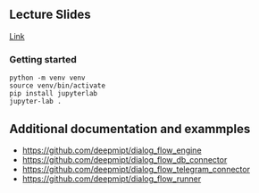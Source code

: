## Lecture Slides

[Link](https://docs.google.com/presentation/d/14Ng0bbmmzq8yLmi6FHYymyBczL_wqUvq/edit?usp=sharing&ouid=105795031060060235756&rtpof=true&sd=true)

### Getting started
```
python -m venv venv
source venv/bin/activate
pip install jupyterlab
jupyter-lab .
```


## Additional documentation and exammples
- https://github.com/deepmipt/dialog_flow_engine
- https://github.com/deepmipt/dialog_flow_db_connector
- https://github.com/deepmipt/dialog_flow_telegram_connector
- https://github.com/deepmipt/dialog_flow_runner
